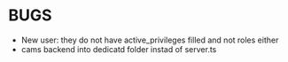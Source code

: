 # BUGS

- New user: they do not have active_privileges filled and not roles either
- cams backend into dedicatd folder instad of server.ts
